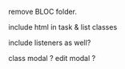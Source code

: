remove BLOC folder.

include html in task & list classes

include listeners as well?

class modal ? edit modal ?
